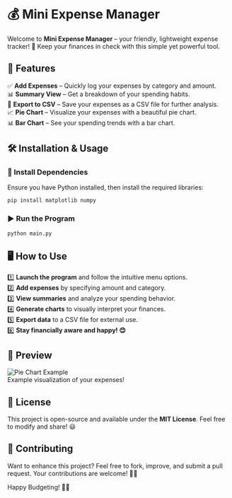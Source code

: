 # 💰 Mini Expense Manager

Welcome to **Mini Expense Manager** – your friendly, lightweight expense tracker! 🚀 Keep your finances in check with this simple yet powerful tool.

## 🎯 Features

✅ **Add Expenses** – Quickly log your expenses by category and amount.  
📊 **Summary View** – Get a breakdown of your spending habits.  
📂 **Export to CSV** – Save your expenses as a CSV file for further analysis.  
📈 **Pie Chart** – Visualize your expenses with a beautiful pie chart.  
📊 **Bar Chart** – See your spending trends with a bar chart.  

## 🛠️ Installation & Usage

### 🔽 Install Dependencies
Ensure you have Python installed, then install the required libraries:
```sh
pip install matplotlib numpy
```

### ▶️ Run the Program
```sh
python main.py
```

## 🖥️ How to Use
1️⃣ **Launch the program** and follow the intuitive menu options.  
2️⃣ **Add expenses** by specifying amount and category.  
3️⃣ **View summaries** and analyze your spending behavior.  
4️⃣ **Generate charts** to visually interpret your finances.  
5️⃣ **Export data** to a CSV file for external use.  
6️⃣ **Stay financially aware and happy! 😊**  

## 📸 Preview
![Pie Chart Example](https://via.placeholder.com/400)  
Example visualization of your expenses!

## 📜 License
This project is open-source and available under the **MIT License**. Feel free to modify and share! 😃

## 🤝 Contributing
Want to enhance this project? Feel free to fork, improve, and submit a pull request. Your contributions are welcome! 🚀✨

Happy Budgeting! 🎉💸

